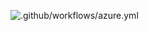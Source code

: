 ![.github/workflows/azure.yml](https://github.com/salihyildirim2/FREECAUSE/workflows/.github/workflows/azure.yml/badge.svg)
